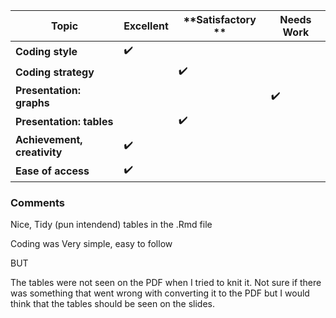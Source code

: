 
|Topic                       |  **Excellent**     | **Satisfactory **  | **Needs Work**     |
-----------------------------|--------------------|--------------------|--------------------|
|**Coding style**            | :heavy_check_mark: |                    |                    |
|**Coding strategy**         |                    | :heavy_check_mark: |                    |
|**Presentation: graphs**    |                    |                    | :heavy_check_mark: |        
|**Presentation: tables**    |                    | :heavy_check_mark: |                    |           
|**Achievement, creativity** | :heavy_check_mark: |                    |                    |     
|**Ease of access**          | :heavy_check_mark: |                    |                    |

  
### Comments 

Nice, Tidy (pun intendend) tables in the .Rmd file 

Coding was Very simple, easy to follow 

BUT

The tables were not seen on the PDF when I tried to knit it. 
Not sure if there was something that went wrong with converting it to the PDF  but I would think that the tables should be seen on the slides. 